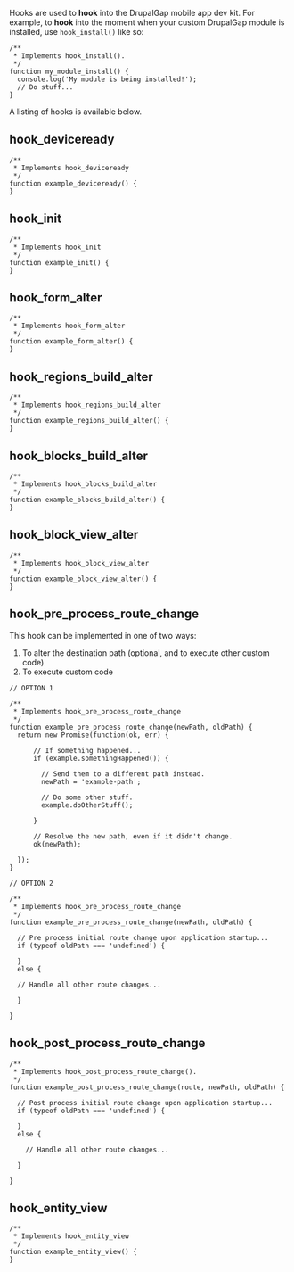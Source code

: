Hooks are used to **hook** into the DrupalGap mobile app dev kit. For example, to **hook** into the moment when your custom DrupalGap module is installed, use `hook_install()` like so:

```
/**
 * Implements hook_install().
 */
function my_module_install() {
  console.log('My module is being installed!');
  // Do stuff...
}
```

A listing of hooks is available below.


## hook_deviceready
```
/**
 * Implements hook_deviceready
 */
function example_deviceready() {
}
```

## hook_init
```
/**
 * Implements hook_init
 */
function example_init() {
}
```

## hook_form_alter
```
/**
 * Implements hook_form_alter
 */
function example_form_alter() {
}
```

## hook_regions_build_alter
```
/**
 * Implements hook_regions_build_alter
 */
function example_regions_build_alter() {
}
```

## hook_blocks_build_alter
```
/**
 * Implements hook_blocks_build_alter
 */
function example_blocks_build_alter() {
}
```

## hook_block_view_alter
```
/**
 * Implements hook_block_view_alter
 */
function example_block_view_alter() {
}
```

## hook_pre_process_route_change

This hook can be implemented in one of two ways:

 1. To alter the destination path (optional, and to execute other custom code)
 2. To execute custom code

```
// OPTION 1

/**
 * Implements hook_pre_process_route_change
 */
function example_pre_process_route_change(newPath, oldPath) {
  return new Promise(function(ok, err) {

      // If something happened...
      if (example.somethingHappened()) {

        // Send them to a different path instead.
        newPath = 'example-path';

        // Do some other stuff.
        example.doOtherStuff();

      }

      // Resolve the new path, even if it didn't change.
      ok(newPath);

  });
}

// OPTION 2

/**
 * Implements hook_pre_process_route_change
 */
function example_pre_process_route_change(newPath, oldPath) {

  // Pre process initial route change upon application startup...
  if (typeof oldPath === 'undefined') {

  }
  else {
  
  // Handle all other route changes...

  }

}
```

## hook_post_process_route_change
```
/**
 * Implements hook_post_process_route_change().
 */
function example_post_process_route_change(route, newPath, oldPath) {

  // Post process initial route change upon application startup...
  if (typeof oldPath === 'undefined') {

  }
  else {
    
    // Handle all other route changes...

  }

}

```

## hook_entity_view
```
/**
 * Implements hook_entity_view
 */
function example_entity_view() {
}
```
